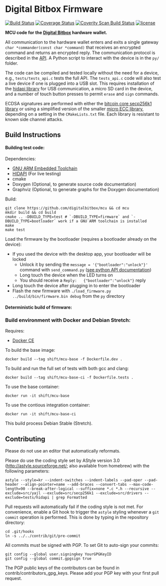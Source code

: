 Digital Bitbox Firmware
============

[![Build Status](https://travis-ci.org/digitalbitbox/mcu.svg?branch=master)](https://travis-ci.org/digitalbitbox/mcu)
[![Coverage Status](https://coveralls.io/repos/github/digitalbitbox/mcu/badge.svg?branch=master)](https://coveralls.io/github/digitalbitbox/mcu?branch=master)
[![Coverity Scan Build Status](https://scan.coverity.com/projects/7041/badge.svg)](https://scan.coverity.com/projects/mcu)
[![license](https://img.shields.io/github/license/mashape/apistatus.svg)]()


**MCU code for the [Digital Bitbox](https://digitalbitbox.com) hardware wallet.**

All communication to the hardware wallet enters and exits a single gateway `char *commander(const char *command)` that receives an encrypted command and returns an encrypted reply. The communication protocol is described in the [API](https://digitalbitbox.com/api.html). A Python script to interact with the device is in the `py/` folder.

The code can be compiled and tested locally without the need for a device, e.g., `tests/tests_api.c` tests the full API. The `tests_api.c` code will also test a live device if one is plugged into a USB slot. This requires installation of the [hidapi library](http://www.signal11.us/oss/hidapi/) for USB communication, a micro SD card in the device, and a number of touch button presses to permit `erase` and `sign` commands.

ECDSA signatures are performed with either the [bitcoin core secp256k1 library](https://github.com/bitcoin/secp256k1) or using a simplified version of the smaller [micro ECC library](https://github.com/kmackay/micro-ecc), depending on a setting in the `CMakeLists.txt` file. Each library is resistant to known side channel attacks.


## Build Instructions

#### Building test code:

Dependencies:

- [GNU ARM Embedded Toolchain](https://developer.arm.com/open-source/gnu-toolchain/gnu-rm/downloads)
- [HIDAPI](https://github.com/signal11/hidapi) (For live testing)
- cmake
- Doxygen (Optional, to generate source code documentation)
- Graphviz (Optional, to generate graphs for the Doxygen documentation)

Build:

    git clone https://github.com/digitalbitbox/mcu && cd mcu
    mkdir build && cd build
    cmake .. -DBUILD_TYPE=test # `-DBUILD_TYPE=firmware` and `-DBUILD_TYPE=bootloader` work if a GNU ARM toolchain is installed
    make
    make test

Load the firmware by the bootloader (requires a bootloader already on the device):

- If you used the device with the desktop app, your bootloader will be locked
    - Unlock it by sending the `message = '{"bootloader":"unlock"}'` command with `send_command.py` ([see python API documentation](https://github.com/shiftdevices/mcu/tree/master/py))
    - Long touch the device when the LED turns on
    - You should receive a `Reply:   {"bootloader":"unlock"}` reply
- Long touch the device after plugging in to enter the bootloader
- Flash the new firmware with `./load_firmware.py ../build/bin/firmware.bin debug` from the `py` directory

#### Deterministic build of firmware:

### Build environment with Docker and Debian Stretch:

Requires:

- [Docker CE](https://download.docker.com/)

To build the base image:

    docker build --tag shift/mcu-base -f Dockerfile.dev .

To build and run the full set of tests with both gcc and clang:

    docker build --tag shift/mcu-base-ci -f Dockerfile.tests .

To use the base container:

    docker run -it shift/mcu-base

To use the contious integration container:

    docker run -it shift/mcu-base-ci

This build process Debian Stable (Stretch).

## Contributing
Please do not use an editor that automatically reformats.

Please do use the coding style set by AStyle version 3.0 (http://astyle.sourceforge.net/; also available from homebrew) with the following parameters:

    astyle --style=kr --indent-switches --indent-labels --pad-oper --pad-header --align-pointer=name --add-braces --convert-tabs --max-code-length=90 --break-after-logical --suffix=none *.c *.h --recursive --exclude=src/yajl --exclude=src/secp256k1 --exclude=src/drivers --exclude=tests/hidapi | grep Formatted

Pull requests will automatically fail if the coding style is not met. For convenience, enable a Git hook to trigger the `astyle` styling whenever a `git commit` operation is performed. This is done by typing in the repository directory:

    cd .git/hooks
    ln -s ../../contrib/git/pre-commit


All commits must be signed with PGP. To set Git to auto-sign your commits:

    git config --global user.signingkey YourGPGKeyID
    git config --global commit.gpgsign true

The PGP public keys of the contributors can be found in contrib/contributors_gpg_keys. Please add your PGP key with your first pull request.
